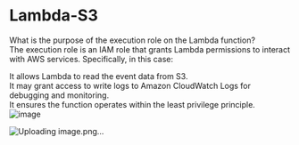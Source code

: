 # Lambda-S3
What is the purpose of the execution role on the Lambda function?  
The execution role is an IAM role that grants Lambda permissions to interact with AWS services. Specifically, in this case:  

It allows Lambda to read the event data from S3.  
It may grant access to write logs to Amazon CloudWatch Logs for debugging and monitoring.  
It ensures the function operates within the least privilege principle.  
![image](https://github.com/user-attachments/assets/b367774b-26e3-4af7-b492-0c6598275468)  

![Uploading image.png…]()  

